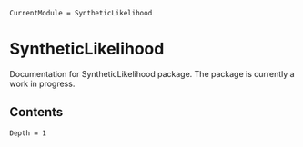 ```@meta
CurrentModule = SyntheticLikelihood
```

# SyntheticLikelihood
Documentation for SyntheticLikelihood package. The package is currently a work in progress.

##  Contents
```@contents
Depth = 1
```
